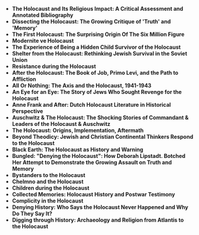 
<ul>
 <li><b><a target="_blank" href="https://github.com/manjunath5496/Agriculture-Books/blob/master/agr(1).pdf" style="text-decoration:none;">The Holocaust and Its Religious Impact: A Critical Assessment and Annotated Bibliography</a></b></li>
 <li><b><a target="_blank" href="https://github.com/manjunath5496/Agriculture-Books/blob/master/agr(2).pdf" style="text-decoration:none;">Dissecting the Holocaust: The Growing Critique of 'Truth' and 'Memory'  </a></b></li>
                                <li><b><a target="_blank" href="https://github.com/manjunath5496/Agriculture-Books/blob/master/agr(3).pdf" style="text-decoration:none;">The First Holocaust: The Surprising Origin Of The Six Million Figure </a></b></li>
 <li><b><a target="_blank" href="https://github.com/manjunath5496/Agriculture-Books/blob/master/agr(4).pdf" style="text-decoration:none;">Modernite ve Holocaust</a></b></li>                              
<li><b><a target="_blank" href="https://github.com/manjunath5496/Agriculture-Books/blob/master/agr(5).pdf" style="text-decoration:none;">The Experience of Being a Hidden Child Survivor of the Holocaust</a></b></li>
<li><b><a target="_blank" href="https://github.com/manjunath5496/Agriculture-Books/blob/master/agr(6).pdf" style="text-decoration:none;">Shelter from the Holocaust: Rethinking Jewish Survival in the Soviet Union</a></b></li>
                                <li><b><a target="_blank" href="https://github.com/manjunath5496/Agriculture-Books/blob/master/agr(7).pdf" style="text-decoration:none;">Resistance during the Holocaust </a></b></li>
                                <li><b><a target="_blank" href="https://github.com/manjunath5496/Agriculture-Books/blob/master/agr(8).pdf" style="text-decoration:none;">After the Holocaust: The Book of Job, Primo Levi, and the Path to Affliction</a></b></li>      
 
 <li><b><a target="_blank" href="https://github.com/manjunath5496/Agriculture-Books/blob/master/agr(9).pdf" style="text-decoration:none;">All Or Nothing: The Axis and the Holocaust, 1941-1943</a></b></li>                             
<li><b><a target="_blank" href="https://github.com/manjunath5496/Agriculture-Books/blob/master/agr(10).pdf" style="text-decoration:none;">An Eye for an Eye: The Story of Jews Who Sought Revenge for the Holocaust</a></b></li>                                
<li><b><a target="_blank" href="https://github.com/manjunath5496/Agriculture-Books/blob/master/agr(11).pdf" style="text-decoration:none;">Anne Frank and After: Dutch Holocaust Literature in Historical Perspective</a></b></li>
                                <li><b><a target="_blank" href="https://github.com/manjunath5496/Agriculture-Books/blob/master/agr(12).pdf" style="text-decoration:none;">Auschwitz & The Holocaust: The Shocking Stories of Commandant & Leaders of the Holocaust & Auschwitz</a></b></li>
        <li><b><a target="_blank" href="https://github.com/manjunath5496/Agriculture-Books/blob/master/agr(13).pdf" style="text-decoration:none;">The Holocaust: Origins, Implementation, Aftermath</a></b></li>
                                
 <li><b><a target="_blank" href="https://github.com/manjunath5496/Agriculture-Books/blob/master/agr(14).pdf" style="text-decoration:none;">Beyond Theodicy: Jewish and Christian Continental Thinkers Respond to the Holocaust  </a></b></li>                              
<li><b><a target="_blank" href="https://github.com/manjunath5496/Agriculture-Books/blob/master/agr(15).pdf" style="text-decoration:none;">Black Earth: The Holocaust as History and Warning </a></b></li>
<li><b><a target="_blank" href="https://github.com/manjunath5496/Agriculture-Books/blob/master/agr(16).pdf" style="text-decoration:none;">Bungled: "Denying the Holocaust": How Deborah Lipstadt. Botched Her Attempt to Demonstrate the Growing Assault on Truth and Memory</a></b></li>
                              
<li><b><a target="_blank" href="https://github.com/manjunath5496/Agriculture-Books/blob/master/agr(17).pdf" style="text-decoration:none;">Bystanders to the Holocaust</a></b></li>

 <li><b><a target="_blank" href="https://github.com/manjunath5496/Agriculture-Books/blob/master/agr(18).pdf" style="text-decoration:none;">Chelmno and the Holocaust</a></b></li>
 <li><b><a target="_blank" href="https://github.com/manjunath5496/Agriculture-Books/blob/master/agr(19).pdf" style="text-decoration:none;">Children during the Holocaust  </a></b></li>
                                <li><b><a target="_blank" href="https://github.com/manjunath5496/Agriculture-Books/blob/master/agr(20).pdf" style="text-decoration:none;">Collected Memories: Holocaust History and Postwar Testimony </a></b></li>
 <li><b><a target="_blank" href="https://github.com/manjunath5496/Agriculture-Books/blob/master/agr(21).pdf" style="text-decoration:none;">Complicity in the Holocaust </a></b></li>                              
<li><b><a target="_blank" href="https://github.com/manjunath5496/Agriculture-Books/blob/master/agr(22).pdf" style="text-decoration:none;">Denying History: Who Says the Holocaust Never Happened and Why Do They Say It? </a></b></li>
<li><b><a target="_blank" href="https://github.com/manjunath5496/Agriculture-Books/blob/master/agr(23).pdf" style="text-decoration:none;">Digging through History: Archaeology and Religion from Atlantis to the Holocaust</a></b></li>
                                                             
 
 
 </ul>
